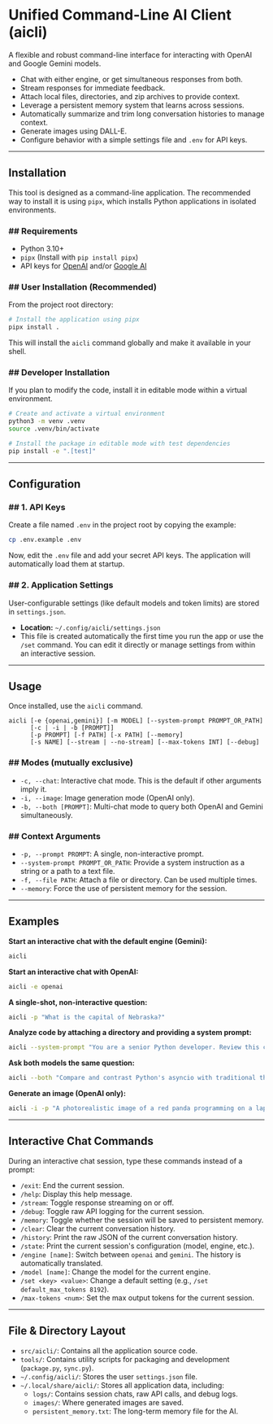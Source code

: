 # Unified Command-Line AI Client (aicli)

A flexible and robust command-line interface for interacting with OpenAI and Google Gemini models.

-   Chat with either engine, or get simultaneous responses from both.
-   Stream responses for immediate feedback.
-   Attach local files, directories, and zip archives to provide context.
-   Leverage a persistent memory system that learns across sessions.
-   Automatically summarize and trim long conversation histories to manage context.
-   Generate images using DALL-E.
-   Configure behavior with a simple settings file and `.env` for API keys.

---
## Installation

This tool is designed as a command-line application. The recommended way to install it is using `pipx`, which installs Python applications in isolated environments.

### ## Requirements
-   Python 3.10+
-   `pipx` (Install with `pip install pipx`)
-   API keys for [OpenAI](https://platform.openai.com/api-keys) and/or [Google AI](https://aistudio.google.com/app/apikey)

### ## User Installation (Recommended)
From the project root directory:
```bash
# Install the application using pipx
pipx install .
```

This will install the `aicli` command globally and make it available in your shell.

### \#\# Developer Installation

If you plan to modify the code, install it in editable mode within a virtual environment.

```bash
# Create and activate a virtual environment
python3 -m venv .venv
source .venv/bin/activate

# Install the package in editable mode with test dependencies
pip install -e ".[test]"
```

-----

## Configuration

### \#\# 1. API Keys

Create a file named `.env` in the project root by copying the example:

```bash
cp .env.example .env
```

Now, edit the `.env` file and add your secret API keys. The application will automatically load them at startup.

### \#\# 2. Application Settings

User-configurable settings (like default models and token limits) are stored in `settings.json`.

  - **Location:** `~/.config/aicli/settings.json`
  - This file is created automatically the first time you run the app or use the `/set` command. You can edit it directly or manage settings from within an interactive session.

-----

## Usage

Once installed, use the `aicli` command.

```
aicli [-e {openai,gemini}] [-m MODEL] [--system-prompt PROMPT_OR_PATH]
      [-c | -i | -b [PROMPT]]
      [-p PROMPT] [-f PATH] [-x PATH] [--memory]
      [-s NAME] [--stream | --no-stream] [--max-tokens INT] [--debug]
```

### \#\# Modes (mutually exclusive)

  - `-c, --chat`: Interactive chat mode. This is the default if other arguments imply it.
  - `-i, --image`: Image generation mode (OpenAI only).
  - `-b, --both [PROMPT]`: Multi-chat mode to query both OpenAI and Gemini simultaneously.

### \#\# Context Arguments

  - `-p, --prompt PROMPT`: A single, non-interactive prompt.
  - `--system-prompt PROMPT_OR_PATH`: Provide a system instruction as a string or a path to a text file.
  - `-f, --file PATH`: Attach a file or directory. Can be used multiple times.
  - `--memory`: Force the use of persistent memory for the session.

-----

## Examples

**Start an interactive chat with the default engine (Gemini):**

```bash
aicli
```

**Start an interactive chat with OpenAI:**

```bash
aicli -e openai
```

**A single-shot, non-interactive question:**

```bash
aicli -p "What is the capital of Nebraska?"
```

**Analyze code by attaching a directory and providing a system prompt:**

```bash
aicli --system-prompt "You are a senior Python developer. Review this code for bugs." -f ./src/
```

**Ask both models the same question:**

```bash
aicli --both "Compare and contrast Python's asyncio with traditional threading."
```

**Generate an image (OpenAI only):**

```bash
aicli -i -p "A photorealistic image of a red panda programming on a laptop"
```

-----

## Interactive Chat Commands

During an interactive chat session, type these commands instead of a prompt:

  - `/exit`: End the current session.
  - `/help`: Display this help message.
  - `/stream`: Toggle response streaming on or off.
  - `/debug`: Toggle raw API logging for the current session.
  - `/memory`: Toggle whether the session will be saved to persistent memory.
  - `/clear`: Clear the current conversation history.
  - `/history`: Print the raw JSON of the current conversation history.
  - `/state`: Print the current session's configuration (model, engine, etc.).
  - `/engine [name]`: Switch between `openai` and `gemini`. The history is automatically translated.
  - `/model [name]`: Change the model for the current engine.
  - `/set <key> <value>`: Change a default setting (e.g., `/set default_max_tokens 8192`).
  - `/max-tokens <num>`: Set the max output tokens for the current session.

-----

## File & Directory Layout

  - `src/aicli/`: Contains all the application source code.
  - `tools/`: Contains utility scripts for packaging and development (`package.py`, `sync.py`).
  - `~/.config/aicli/`: Stores the user `settings.json` file.
  - `~/.local/share/aicli/`: Stores all application data, including:
      - `logs/`: Contains session chats, raw API calls, and debug logs.
      - `images/`: Where generated images are saved.
      - `persistent_memory.txt`: The long-term memory file for the AI.

<!-- end list -->

```
```
